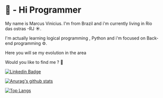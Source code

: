  # 👋 - Hi Programmer 
 My name is Marcus Vinicius. I'm from Brazil and i'm currently living in Rio das ostras -RJ ☀.
 
 I'm actually learning logical programming , Python and i'm focused on Back-end programming ⚙.
 
 Here you will se my evolution in the area
 
 Would you like to find me ? 🔎
 
[![Linkedin Badge](https://img.shields.io/badge/-LinkedIn-blue?style=flat-square&logo=Linkedin&logoColor=white&link=https://www.linkedin.com/in/marcus-vinicius-cristino-974b28210/)](https://www.linkedin.com/in/marcus-vinicius-cristino-974b28210//)

<!---
ViniciussCL/ViniciussCL is a ✨ special ✨ repository because its `README.md` (this file) appears on your GitHub profile.
You can click the Preview link to take a look at your changes.
--->

[![Anurag's github stats](https://github-readme-stats.vercel.app/api?username=ViniciussCL&show_icons=true&theme=tokyonight)](https://github.com/ViniciussCL/github-readme-stats)

[![Top Langs](https://github-readme-stats.vercel.app/api/top-langs/?username=ViniciussCL&langs_count=8)](https://github.com/ViniciussCL/github-readme-stats)


